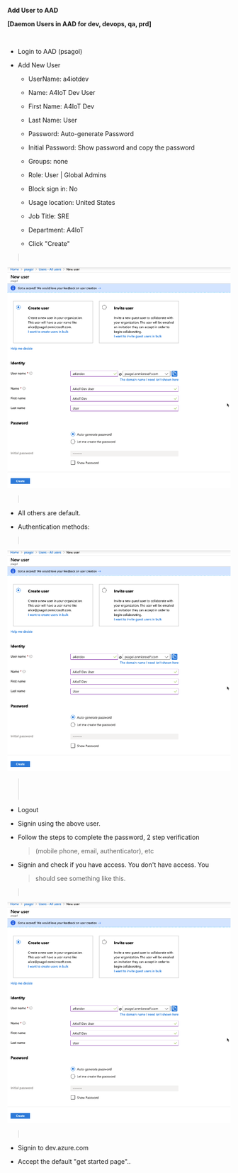 **Add User to AAD**

**[Daemon Users in AAD for dev, devops, qa, prd]**

 

-   Login to AAD (psagol)

-   Add New User

    -   UserName: a4iotdev

    -   Name: A4IoT Dev User

    -   First Name: A4IoT Dev

    -   Last Name: User

    -   Password: Auto-generate Password

    -   Initial Password: Show password and copy the password

    -   Groups: none

    -   Role: User \| Global Admins

    -   Block sign in: No

    -   Usage location: United States

    -   Job Title: SRE

    -   Department: A4IoT

    -   Click \"Create\"

>  
>
![alt text][createvnet]

[createvnet]: /AddUser-1.png?raw=true "AddUser-1"
>
>  

-   All others are default.

-   Authentication methods:

>  
>
![alt text][createvnet]

[createvnet]: /AddUser-2.png?raw=true "AddUser-2"
>
>  
>
>  

-   Logout

-   Signin using the above user.

-   Follow the steps to complete the password, 2 step verification
    > (mobile phone, email, authenticator), etc

-   Signin and check if you have access. You don\'t have access. You
    > should see something like this.

>  
>
![alt text][createvnet]

[createvnet]: /AddUser-3.png?raw=true "AddUser-3"
>
>  

-   Signin to dev.azure.com

-   Accept the default \"get started page\"..
